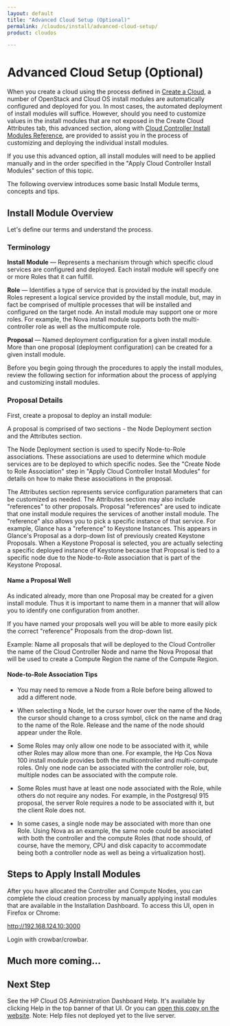 ```yaml
---
layout: default
title: "Advanced Cloud Setup (Optional)"
permalink: /cloudos/install/advanced-cloud-setup/
product: cloudos

---
```


# Advanced Cloud Setup (Optional) 

When you create a cloud using the process defined in [Create a Cloud](/cloudos/install/create-cloud/), a number of OpenStack and Cloud OS 
install modules are automatically configured and deployed for you. In most cases, the automated deployment of install modules will suffice. 
However, should you need to customize values in the install modules that are not exposed in the Create Cloud Attributes tab, 
this advanced section, along with [Cloud Controller Install Modules Reference](/cloudos/install/install-modules/), are provided to assist 
you in the process of customizing and deploying the individual install modules. 

If you use this advanced option, all install modules will need to be applied manually and in the order specified in the 
"Apply Cloud Controller Install Modules" section of this topic.

The following overview introduces some basic Install Module terms, concepts and tips.

## Install Module Overview

Let's define our terms and understand the process.

### Terminology

**Install Module** &mdash; Represents a mechanism through which specific cloud services are configured
and deployed. Each install module will specify one or more Roles that it can fulfill.

**Role** &mdash; Identifies a type of service that is provided by the install module. Roles represent a logical
service provided by the install module, but, may in fact be comprised of multiple processes that will
be installed and configured on the target node. An install module may support one or more roles. For
example, the Nova install module supports both the multi-controller role as well as the multicompute
role.

**Proposal** &mdash; Named deployment configuration for a given install module. More than one proposal
(deployment configuration) can be created for a given install module.

Before you begin going through the procedures to apply the install modules, review the following 
section for information about the process of applying and customizing install modules.

### Proposal Details

First, create a proposal to deploy an install module:

A proposal is comprised of two sections - the Node Deployment section and the Attributes section.

The Node Deployment section is used to specify Node-to-Role associations. These associations are used to determine which module services are to be deployed to which
specific nodes. See the "Create Node to Role Association" step in "Apply Cloud Controller Install Modules" 
for details on how to make these associations in the proposal.

The Attributes section represents service configuration parameters that can be customized as needed. The Attributes section may also include "references" to other proposals. Proposal
"references" are used to indicate that one install module requires the services of another install module. The "reference" also allows you to pick a specific instance of that service.
For example, Glance has a "reference" to Keystone Instances. This appears in Glance's Proposal as a dorp-down list of previously created Keystone Proposals. When a Keystone
Proposal is selected, you are actually selecting a specific deployed instance of Keystone because that Proposal is tied to a specific node due to the Node-to-Role association that is
part of the Keystone Proposal.

#### Name a Proposal Well

As indicated already, more than one Proposal may be created for a given install module. Thus it is important to name them in a manner that will allow you to identify one configuration from another.

If you have named your proposals well you will be able to more easily pick the correct "reference" Proposals from the drop-down list.

Example: Name all proposals that will be deployed to the Cloud Controller the name of the Cloud Controller Node and name the Nova Proposal that will be used to create a Compute
Region the name of the Compute Region.

#### Node-to-Role Association Tips

* You may need to remove a Node from a Role before being allowed to add a different node.

* When selecting a Node, let the cursor hover over the name of the Node, the cursor should
change to a cross symbol, click on the name and drag to the name of the Role. Release and
the name of the node should appear under the Role.

* Some Roles may only allow one node to be associated with it, while other Roles may allow
more than one. For example, the Hp Cos Nova 100 install module provides both the multicontroller
and multi-compute roles. Only one node can be associated with the controller role,
but, multiple nodes can be associated with the compute role.

* Some Roles must have at least one node associated with the Role, while others do not
require any nodes. For example, in the Postgresql 915 proposal, the server Role requires a
node to be associated with it, but the client Role does not.

* In some cases, a single node may be associated with more than one Role. Using Nova as an
example, the same node could be associated with both the controller and the compute Roles
(that node should, of course, have the memory, CPU and disk capacity to accommodate
being both a controller node as well as being a virtualization host).

## Steps to Apply Install Modules

After you have allocated the Controller and Compute Nodes, you can complete the cloud creation process by manually applying 
install modules that are available in the Installation Dashboard.  To access this UI, open in Firefox or Chrome:

http://192.168.124.10:3000

Login with crowbar/crowbar.

## Much more coming...

## Next Step

See the HP Cloud OS Administration Dashboard Help.  It's available by clicking Help in the top banner of that UI. Or you can [open this copy on the 
website](http://docs.hpcloud.com/cloudos/admin-dashboard/index.htm).  Note: Help files not deployed yet to the live server.








